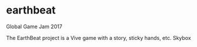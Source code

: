 # earthbeat
Global Game Jam 2017

The EarthBeat project is a Vive game with a story, sticky hands, etc.
Skybox